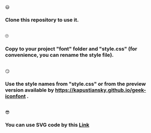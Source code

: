 😃<h3>Clone this repository to use it.</h3></br>
🙄<h3>Copy to your project "font" folder and "style.css" 
(for convenience, you can rename the style file).</h3></br>
😏<h3>Use the style names from "style.css" or from the preview version available by https://kapustiansky.github.io/geek-iconfont .</h3></br>
😎<h3>You can use SVG code by this <a href="https://codepen.io/collection/nMxqzL" target="_blank" rel="noopener">Link</a></h3>
